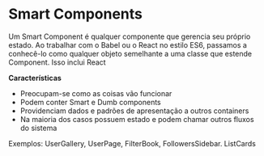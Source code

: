 # Smart Components

Um Smart Component é qualquer componente que gerencia seu próprio estado. Ao trabalhar com o Babel ou o React no estilo ES6, passamos a conhecê-lo como qualquer objeto semelhante a uma classe que estende Component. Isso inclui React

**Características**

- Preocupam-se como as coisas vão funcionar
- Podem conter Smart e Dumb components
- Providenciam dados e padrões de apresentação a outros containers
- Na maioria dos casos possuem estado e podem chamar outros fluxos do sistema

Exemplos: UserGallery, UserPage, FilterBook, FollowersSidebar. ListCards
